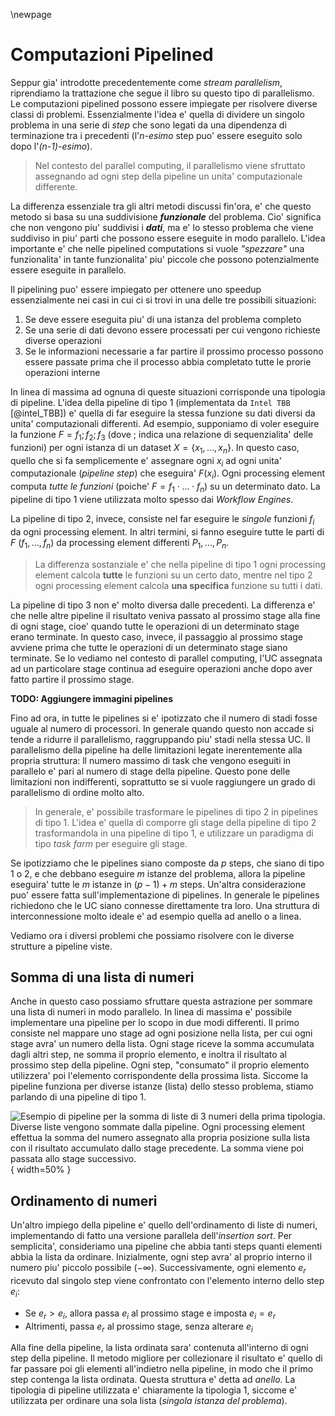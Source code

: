 \newpage
# Computazioni Pipelined
Seppur gia' introdotte precedentemente come *stream parallelism*, riprendiamo la
trattazione che segue il libro su questo tipo di parallelismo.
Le computazioni pipelined possono essere impiegate per risolvere diverse classi
di problemi. Essenzialmente l'idea e' quella di dividere un singolo problema in
una serie di *step* che sono legati da una dipendenza di terminazione tra i
precedenti (l'*n-esimo* step puo' essere eseguito solo dopo l'*(n-1)-esimo*).

> Nel contesto del parallel computing, il parallelismo viene sfruttato assegnando
ad ogni step della pipeline un unita' computazionale differente.

La differenza essenziale tra gli altri metodi discussi fin'ora, e' che questo
metodo si basa su una suddivisione ***funzionale*** del problema. Cio' significa
che non vengono piu' suddivisi i ***dati***, ma e' lo stesso problema che viene
suddiviso in piu' parti che possono essere eseguite in modo parallelo.
L'idea importante e' che nelle pipelined computations si vuole *"spezzare"* una
funzionalita' in tante funzionalita' piu' piccole che possono potenzialmente
essere eseguite in parallelo.

Il pipelining puo' essere impiegato per ottenere uno speedup essenzialmente nei
casi in cui ci si trovi in una delle tre possibili situazioni:

1. Se deve essere eseguita piu' di una istanza del problema completo
2. Se una serie di dati devono essere processati per cui vengono richieste
   diverse operazioni
3. Se le informazioni necessarie a far partire il prossimo processo possono
   essere passate prima che il processo abbia completato tutte le prorie
   operazioni interne

In linea di massima ad ognuna di queste situazioni corrisponde una tipologia di
pipeline. L'idea della pipeline di tipo 1 (implementata da `Intel TBB`
[@intel_TBB]) e' quella di far eseguire la stessa funzione su dati diversi da
unita' computazionali differenti. Ad esempio, supponiamo di voler eseguire la
funzione $F=f_1; f_2; f_3$ (dove ; indica una relazione di sequenzialita' delle
funzioni) per ogni istanza di un dataset $X = \{x_1, \dots, x_n \}$. In questo
caso, quello che si fa semplicemente e' assegnare ogni $x_i$ ad ogni unita'
computazionale (*pipeline step*) che eseguira' $F(x_i)$. Ogni processing element
computa *tutte le funzioni* (poiche' $F= f_1 \cdot \dots \cdot f_n$) su un
determinato dato. La pipeline di tipo 1 viene utilizzata molto spesso dai
*Workflow Engines*.

La pipeline di tipo 2, invece, consiste nel far eseguire le *singole* funzioni
$f_i$ da ogni processing element. In altri termini, si fanno eseguire tutte le
parti di $F$ ($f_1, \dots, f_n$) da processing element differenti $P_1, \dots,
P_n$.

> La differenza sostanziale e' che nella pipeline di tipo 1 ogni processing
  element calcola **tutte** le funzioni su un certo dato, mentre nel tipo 2 ogni
  processing element calcola **una specifica** funzione su tutti i dati.

La pipeline di tipo 3 non e' molto diversa dalle precedenti. La differenza e'
che nelle altre pipeline il risultato veniva passato al prossimo stage alla fine
di ogni stage, cioe' quando tutte le operazioni di un determinato stage erano
terminate. In questo caso, invece, il passaggio al prossimo stage avviene prima
che tutte le operazioni di un determinato stage siano terminate. Se lo vediamo
nel contesto di parallel computing, l'UC assegnata ad un particolare stage
continua ad eseguire operazioni anche dopo aver fatto partire il prossimo stage.

**TODO: Aggiungere immagini pipelines**

Fino ad ora, in tutte le pipelines si e' ipotizzato che il numero di stadi fosse
uguale al numero di processori. In generale quando questo non accade si tende a
ridurre il parallelismo, raggruppando piu' stadi nella stessa UC.
Il parallelismo della pipeline ha delle limitazioni legate inerentemente alla
propria struttura: ll numero massimo di task che vengono eseguiti in parallelo
e' pari al numero di stage della pipeline. Questo pone delle limitazioni non
indifferenti, soprattutto se si vuole raggiungere un grado di parallelismo di
ordine molto alto.

> In generale, e' possibile trasformare le pipelines di tipo 2 in pipelines di
  tipo 1. L'idea e' quella di comporre gli stage della pipeline di tipo 2
  trasformandola in una pipeline di tipo 1, e utilizzare un paradigma di tipo
  *task farm* per eseguire gli stage.

Se ipotizziamo che le pipelines siano composte da $p$ steps, che siano di tipo
1 o 2, e che debbano eseguire $m$ istanze del problema, allora la pipeline
eseguira' tutte le $m$ istanze in $(p-1)+m$ steps.
Un'altra considerazione puo' essere fatta sull'implementazione di pipelines. In
generale le pipelines richiedono che le UC siano connesse direttamente tra loro.
Una struttura di interconnessione molto ideale e' ad esempio quella ad anello o
a linea.

Vediamo ora i diversi problemi che possiamo risolvere con le diverse strutture a
pipeline viste.

## Somma di una lista di numeri
Anche in questo caso possiamo sfruttare questa astrazione per sommare una lista
di numeri in modo parallelo. In linea di massima e' possibile implementare una
pipeline per lo scopo in due modi differenti. Il primo consiste nel mappare uno
stage ad ogni posizione nella lista, per cui ogni stage avra' un numero della
lista. Ogni stage riceve la somma accumulata dagli altri step, ne somma il
proprio elemento, e inoltra il risultato al prossimo step della pipeline. Ogni
step, "consumato" il proprio elemento utilizzera' poi l'elemento corrispondente
della prossima lista. Siccome la pipeline funziona per diverse istanze (lista)
dello stesso problema, stiamo parlando di una pipeline di tipo 1.

![Esempio di pipeline per la somma di liste di 3 numeri della prima tipologia.
Diverse liste vengono sommate dalla pipeline. Ogni processing element effettua
la somma del numero assegnato alla propria posizione sulla lista con il
risultato accumulato dallo stage precedente. La somma viene poi passata allo
stage successivo.](img/7.1_sum_pipeline.png){ width=50% }

## Ordinamento di numeri
Un'altro impiego della pipeline e' quello dell'ordinamento di liste di numeri,
implementando di fatto una versione parallela dell'*insertion sort*. Per
semplicita', consideriamo una pipeline che abbia tanti steps quanti elementi
abbia la lista da ordinare. Inizialmente, ogni step avra' al proprio interno il
numero piu' piccolo possibile ($-\infty$). Successivamente, ogni elemento $e_r$
ricevuto dal singolo step viene confrontato con l'elemento interno dello step
$e_i$:

* Se $e_r > e_i$, allora passa $e_i$ al prossimo stage e imposta $e_i = e_r$
* Altrimenti, passa $e_r$ al prossimo stage, senza alterare $e_i$

Alla fine della pipeline, la lista ordinata sara' contenuta all'interno di ogni
step della pipeline. Il metodo migliore per collezionare il risultato e' quello
di far passare poi gli elementi all'indietro nella pipeline, in modo che il
primo step contenga la lista ordinata. Questa struttura e' detta ad *anello*.
La tipologia di pipeline utilizzata e' chiaramente la tipologia 1, siccome e'
utilizzata per ordinare una sola lista (*singola istanza del problema*).
